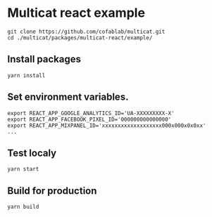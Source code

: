 # Multicat react example
```
git clone https://github.com/cofablab/multicat.git
cd ./multicat/packages/multicat-react/example/
```
## Install packages
```
yarn install
```

## Set environment variables.
```
export REACT_APP_GOOGLE_ANALYTICS_ID='UA-XXXXXXXXX-X'
export REACT_APP_FACEBOOK_PIXEL_ID='000000000000000'
export REACT_APP_MIXPANEL_ID='xxxxxxxxxxxxxxxxxxx000x000x0x0xx'
...
```

## Test localy
```
yarn start
```

## Build for production
```
yarn build
```
